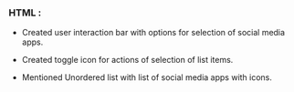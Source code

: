 ### HTML :

* Created user interaction bar with options for selection of social media apps.

* Created toggle icon for actions of selection of list items.

* Mentioned Unordered list with list of social media apps with icons.
